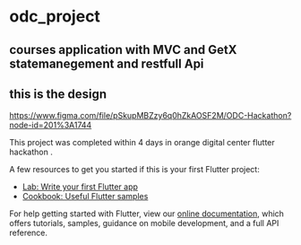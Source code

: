 # odc_project

##  courses application with MVC and GetX statemanegement and restfull Api

##  this is the design
https://www.figma.com/file/pSkupMBZzy6q0hZkAOSF2M/ODC-Hackathon?node-id=201%3A1744
 
This project was completed within 4 days in orange digital center flutter hackathon .

A few resources to get you started if this is your first Flutter project:

- [Lab: Write your first Flutter app](https://flutter.dev/docs/get-started/codelab)
- [Cookbook: Useful Flutter samples](https://flutter.dev/docs/cookbook)

For help getting started with Flutter, view our
[online documentation](https://flutter.dev/docs), which offers tutorials,
samples, guidance on mobile development, and a full API reference.

